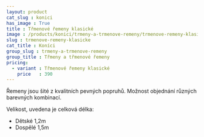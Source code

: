 ```yaml
---
layout: product
cat_slug : konici
has_image : True
title : Třmenové řemeny klasické
image : /products/konici/trmeny-a-trmenove-remeny/trmenove-remeny-klasicke.jpg
slug : trmenove-remeny-klasicke
cat_title : Koníci
group_slug : trmeny-a-trmenove-remeny
group_title : Třmeny a třmenové řemeny
pricing:
  - variant : Třmenové řemeny klasické
    price   : 390
---
```


Řemeny jsou šité z kvalitních pevných popruhů.
Možnost objednání různých barevných kombinací.

Velikost, uvedena je celková délka:

 - Dětské 1,2m
 - Dospělé 1,5m

